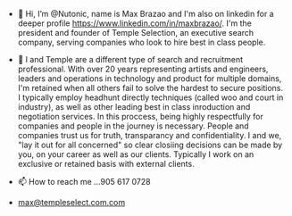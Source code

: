 - 👋 Hi, I’m @Nutonic, name is Max Brazao and I'm also on linkedin for a deeper profile https://www.linkedin.com/in/maxbrazao/. I'm the president and founder of Temple Selection, an executive search company, serving companies who look to hire best in class people.
- 👀 I and Temple are a different type of search and recruitment professional. With over 20 years representing artists and engineers, leaders and operations in technology and product for multiple domains, I'm retained when all others fail to solve the hardest to secure positions. I typically employ headhunt directly techniques (called woo and court in industry), as well as other leading best in class inroduction and negotiation services. In this proccess, being highly respectfully for companies and people in the journey is necessary. People and companies trust us for truth, transparancy and confidentiality. I and we, "lay it out for all concerned" so clear closiing decisions can be made by you, on your career as well as our clients. Typically I work on an exclusive or retained basis with external clients.

- 📫 How to reach me ...905 617 0728
- max@templeselect.com.com
<!---
Nutonic/Nutonic is a ✨ special ✨ repository because its `README.md` (this file) appears on your GitHub profile.
You can click the Preview link to take a look at your changes.
--->
